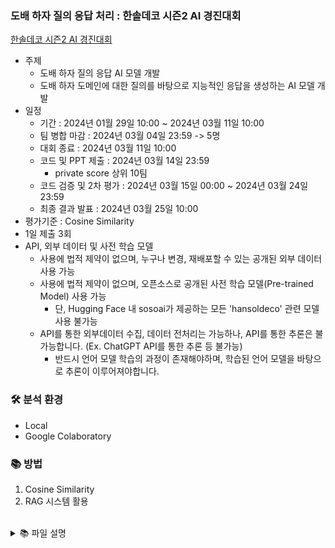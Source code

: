 ### 도배 하자 질의 응답 처리 : 한솔데코 시즌2 AI 경진대회
[한솔데코 시즌2 AI 경진대회](https://dacon.io/competitions/official/236216/overview/description)

- 주제
    - 도배 하자 질의 응답 AI 모델 개발
    - 도배 하자 도메인에 대한 질의를 바탕으로 지능적인 응답을 생성하는 AI 모델 개발
- 일정
    - 기간 : 2024년 01월 29일 10:00 ~ 2024년 03월 11일 10:00
    - 팀 병합 마감 : 2024년 03월 04일 23:59 -> 5명
    - 대회 종료 : 2024년 03월 11일 10:00
    - 코드 및 PPT 제출 : 2024년 03월 14일 23:59
        - private score 상위 10팀
    - 코드 검증 및 2차 평가 : 2024년 03월 15일 00:00 ~ 2024년 03월 24일 23:59
    - 최종 결과 발표 : 2024년 03월 25일 10:00
- 평가기준 : Cosine Similarity
- 1일 제출 3회
- API, 외부 데이터 및 사전 학습 모델
    - 사용에 법적 제약이 없으며, 누구나 변경, 재배포할 수 있는 공개된 외부 데이터 사용 가능
    - 사용에 법적 제약이 없으며, 오픈소스로 공개된 사전 학습 모델(Pre-trained Model) 사용 가능
        - 단, Hugging Face 내 sosoai가 제공하는 모든 'hansoldeco' 관련 모델 사용 불가능
    - API를 통한 외부데이터 수집, 데이터 전처리는 가능하나, API를 통한 추론은 불가능합니다. (Ex. ChatGPT API를 통한 추론 등 불가능)
        - 반드시 언어 모델 학습의 과정이 존재해야하며, 학습된 언어 모델을 바탕으로 추론이 이루어져야합니다.

### 🛠 분석 환경
- Local
- Google Colaboratory

### 📚 방법
1. Cosine Similarity
2. RAG 시스템 활용

</br>
<details>
<summary>📚 파일 설명</summary>

1. hyul_star
    - feature & target 분리
    - 정답과 예측값의 유사도 측정

2. DG_Analysis_V1 & DG_Analysis_V2
    - 트랜스포머에서 BitsandBytesConfig를 통해 양자화 매개변수 정의
    - 경량화 모델 로드
    - RAG 시스템 결합

</details>